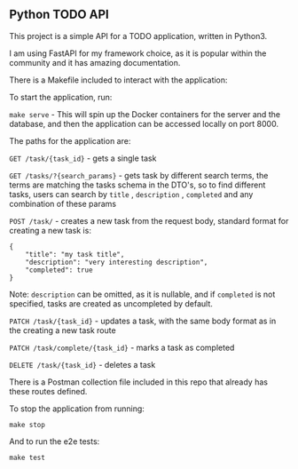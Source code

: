 ## Python TODO API

This project is a simple API for a TODO application, written in Python3.

I am using FastAPI for my framework choice, as it is popular within the community and it has amazing documentation.

There is a Makefile included to interact with the application:

To start the application, run:

`make serve` - This will spin up the Docker containers for the server and the database, and then the application can be accessed locally on port 8000.

The paths for the application are:

`GET /task/{task_id}` - gets a single task

`GET /tasks/?{search_params}` - gets task by different search terms, the terms are matching the tasks schema in the DTO's, so to find different tasks, users can search by `title` , `description` , `completed` and any combination of these params

`POST /task/` - creates a new task from the request body, standard format for creating a new task is:

```
{
    "title": "my task title",
    "description": "very interesting description",
    "completed": true
}
```

Note: `description` can be omitted, as it is nullable, and if `completed` is not specified, tasks are created as uncompleted by default.

`PATCH /task/{task_id}` - updates a task, with the same body format as in the creating a new task route

`PATCH /task/complete/{task_id}` - marks a task as completed

`DELETE /task/{task_id}` - deletes a task


There is a Postman collection file included in this repo that already has these routes defined.

To stop the application from running:

`make stop`

And to run the e2e tests:

`make test`